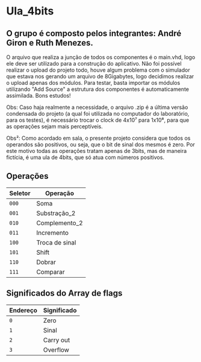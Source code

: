 # Ula_4bits
## O grupo é composto pelos integrantes: André Giron e Ruth Menezes.

O arquivo que realiza a junção de todos os componentes é o main.vhd, logo ele deve ser utilizado para a construção do aplicativo. Não foi possível realizar o upload do projeto todo, houve algum problema com o simulador que estava nos gerando um arquivo de 8Gigabytes, logo decidimos realizar o upload apenas dos módulos. Para testar, basta importar os módulos utilizando "Add Source" a estrutura dos componentes é automaticamente assimilada. Bons estudos!

Obs: Caso haja realmente a necessidade, o arquivo .zip é a última versão condensada do projeto (a qual foi utilizada no computador do laboratório, para os testes), é necessário trocar o clock de 4x10⁷ para 1x10⁸, para que as operações sejam mais perceptíveis.

Obs²: Como acordado em sala, o presente projeto considera que todos os operandos são positivos, ou seja, que o bit de sinal dos mesmos é zero. Por este motivo todas as operações tratam apenas de 3bits, mas de maneira fictícia, é uma ula de 4bits, que só atua com números positivos.

## Operações
|Seletor| Operação|
|---|---|
| `000` | Soma |
| `001` | Substração_2 |
| `010` | Complemento_2|
| `011` | Incremento|
| `100` | Troca de sinal|
| `101` | Shift |
| `110` | Dobrar |
| `111` | Comparar |

## Significados do Array de flags
|Endereço| Significado|
|---|---|
| `0` | Zero |
| `1` | Sinal |
| `2` | Carry out |
| `3` | Overflow |
